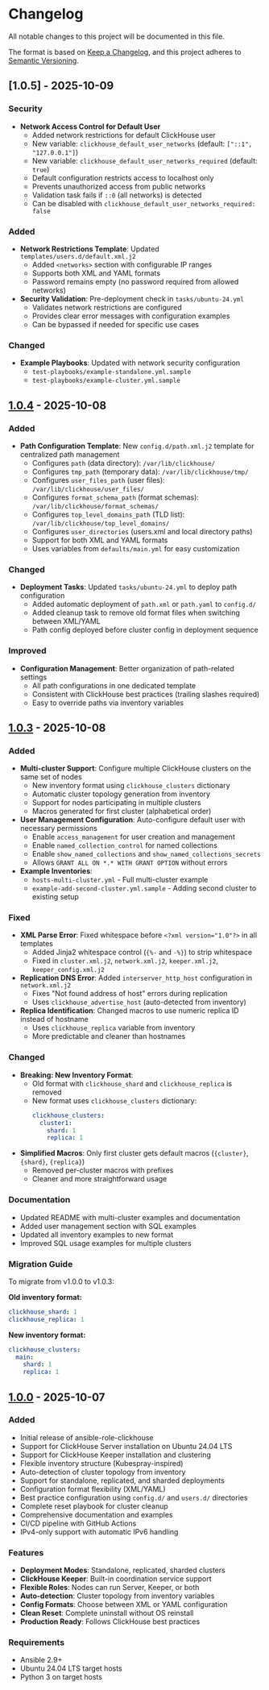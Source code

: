 # Changelog

All notable changes to this project will be documented in this file.

The format is based on [Keep a Changelog](https://keepachangelog.com/en/1.0.0/),
and this project adheres to [Semantic Versioning](https://semver.org/spec/v2.0.0.html).

## [1.0.5] - 2025-10-09

### Security

- **Network Access Control for Default User**
  - Added network restrictions for default ClickHouse user
  - New variable: `clickhouse_default_user_networks` (default: `["::1", "127.0.0.1"]`)
  - New variable: `clickhouse_default_user_networks_required` (default: `true`)
  - Default configuration restricts access to localhost only
  - Prevents unauthorized access from public networks
  - Validation task fails if `::0` (all networks) is detected
  - Can be disabled with `clickhouse_default_user_networks_required: false`

### Added

- **Network Restrictions Template**: Updated `templates/users.d/default.xml.j2`
  - Added `<networks>` section with configurable IP ranges
  - Supports both XML and YAML formats
  - Password remains empty (no password required from allowed networks)
- **Security Validation**: Pre-deployment check in `tasks/ubuntu-24.yml`
  - Validates network restrictions are configured
  - Provides clear error messages with configuration examples
  - Can be bypassed if needed for specific use cases

### Changed

- **Example Playbooks**: Updated with network security configuration
  - `test-playbooks/example-standalone.yml.sample`
  - `test-playbooks/example-cluster.yml.sample`

## [1.0.4] - 2025-10-08

### Added

- **Path Configuration Template**: New `config.d/path.xml.j2` template for centralized path management
  - Configures `path` (data directory): `/var/lib/clickhouse/`
  - Configures `tmp_path` (temporary data): `/var/lib/clickhouse/tmp/`
  - Configures `user_files_path` (user files): `/var/lib/clickhouse/user_files/`
  - Configures `format_schema_path` (format schemas): `/var/lib/clickhouse/format_schemas/`
  - Configures `top_level_domains_path` (TLD list): `/var/lib/clickhouse/top_level_domains/`
  - Configures `user_directories` (users.xml and local directory paths)
  - Support for both XML and YAML formats
  - Uses variables from `defaults/main.yml` for easy customization

### Changed

- **Deployment Tasks**: Updated `tasks/ubuntu-24.yml` to deploy path configuration
  - Added automatic deployment of `path.xml` or `path.yaml` to `config.d/`
  - Added cleanup task to remove old format files when switching between XML/YAML
  - Path config deployed before cluster config in deployment sequence

### Improved

- **Configuration Management**: Better organization of path-related settings
  - All path configurations in one dedicated template
  - Consistent with ClickHouse best practices (trailing slashes required)
  - Easy to override paths via inventory variables

## [1.0.3] - 2025-10-08

### Added

- **Multi-cluster Support**: Configure multiple ClickHouse clusters on the same set of nodes
  - New inventory format using `clickhouse_clusters` dictionary
  - Automatic cluster topology generation from inventory
  - Support for nodes participating in multiple clusters
  - Macros generated for first cluster (alphabetical order)
- **User Management Configuration**: Auto-configure default user with necessary permissions
  - Enable `access_management` for user creation and management
  - Enable `named_collection_control` for named collections
  - Enable `show_named_collections` and `show_named_collections_secrets`
  - Allows `GRANT ALL ON *.* WITH GRANT OPTION` without errors
- **Example Inventories**:
  - `hosts-multi-cluster.yml` - Full multi-cluster example
  - `example-add-second-cluster.yml.sample` - Adding second cluster to existing setup

### Fixed

- **XML Parse Error**: Fixed whitespace before `<?xml version="1.0"?>` in all templates
  - Added Jinja2 whitespace control (`{%-` and `-%}`) to strip whitespace
  - Fixed in `cluster.xml.j2`, `network.xml.j2`, `keeper.xml.j2`, `keeper_config.xml.j2`
- **Replication DNS Error**: Added `interserver_http_host` configuration in `network.xml.j2`
  - Fixes "Not found address of host" errors during replication
  - Uses `clickhouse_advertise_host` (auto-detected from inventory)
- **Replica Identification**: Changed macros to use numeric replica ID instead of hostname
  - Uses `clickhouse_replica` variable from inventory
  - More predictable and cleaner than hostnames

### Changed

- **Breaking: New Inventory Format**:
  - Old format with `clickhouse_shard` and `clickhouse_replica` is removed
  - New format uses `clickhouse_clusters` dictionary:
    ```yaml
    clickhouse_clusters:
      cluster1:
        shard: 1
        replica: 1
    ```
- **Simplified Macros**: Only first cluster gets default macros (`{cluster}`, `{shard}`, `{replica}`)
  - Removed per-cluster macros with prefixes
  - Cleaner and more straightforward usage

### Documentation

- Updated README with multi-cluster examples and documentation
- Added user management section with SQL examples
- Updated all inventory examples to new format
- Improved SQL usage examples for multiple clusters

### Migration Guide

To migrate from v1.0.0 to v1.0.3:

**Old inventory format:**

```yaml
clickhouse_shard: 1
clickhouse_replica: 1
```

**New inventory format:**

```yaml
clickhouse_clusters:
  main:
    shard: 1
    replica: 1
```

## [1.0.0] - 2025-10-07

### Added

- Initial release of ansible-role-clickhouse
- Support for ClickHouse Server installation on Ubuntu 24.04 LTS
- Support for ClickHouse Keeper installation and clustering
- Flexible inventory structure (Kubespray-inspired)
- Auto-detection of cluster topology from inventory
- Support for standalone, replicated, and sharded deployments
- Configuration format flexibility (XML/YAML)
- Best practice configuration using `config.d/` and `users.d/` directories
- Complete reset playbook for cluster cleanup
- Comprehensive documentation and examples
- CI/CD pipeline with GitHub Actions
- IPv4-only support with automatic IPv6 handling

### Features

- **Deployment Modes**: Standalone, replicated, sharded clusters
- **ClickHouse Keeper**: Built-in coordination service support
- **Flexible Roles**: Nodes can run Server, Keeper, or both
- **Auto-detection**: Cluster topology from inventory variables
- **Config Formats**: Choose between XML or YAML configuration
- **Clean Reset**: Complete uninstall without OS reinstall
- **Production Ready**: Follows ClickHouse best practices

### Requirements

- Ansible 2.9+
- Ubuntu 24.04 LTS target hosts
- Python 3 on target hosts

[1.0.4]: https://github.com/anhnt094/ansible-role-clickhouse/releases/tag/v1.0.4
[1.0.3]: https://github.com/anhnt094/ansible-role-clickhouse/releases/tag/v1.0.3
[1.0.0]: https://github.com/anhnt094/ansible-role-clickhouse/releases/tag/v1.0.0
